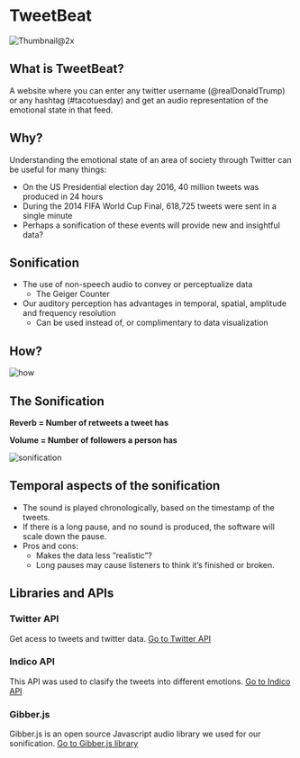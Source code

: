 # TweetBeat
![Thumbnail@2x](https://user-images.githubusercontent.com/7567156/67622016-0b0ed080-f816-11e9-89a1-0fedca40b5fc.png)

## What is TweetBeat? 
A website where you can enter any twitter username (@realDonaldTrump) or any hashtag (#tacotuesday) and get an audio representation of the emotional state in that feed.

## Why?
Understanding the emotional state of an area of society through Twitter can be useful for many things:
* On the US Presidential election day 2016, 40 million tweets was produced in 24 hours
* During the 2014 FIFA World Cup Final, 618,725 tweets were sent in a single minute
* Perhaps a sonification of these events will provide new and insightful data? 

## Sonification
* The use of non-speech audio to convey or perceptualize data
  * The Geiger Counter
* Our auditory perception has advantages in temporal, spatial, amplitude and frequency resolution 
  * Can be used instead of, or complimentary to data visualization
  
## How?
![how](https://user-images.githubusercontent.com/7567156/67622437-6d69d000-f81a-11e9-93de-15e9c8a682d1.JPG)

## The Sonification
**Reverb = Number of retweets a tweet has** 

**Volume = Number of followers a person has**

![sonification](https://user-images.githubusercontent.com/7567156/67622541-5bd4f800-f81b-11e9-89a9-5e4bb5495e16.JPG)

## Temporal aspects of the sonification
* The sound is played chronologically, based on the timestamp of the tweets.
* If there is a long pause, and no sound is produced, the software will scale down the pause.
* Pros and cons:
  * Makes the data less ”realistic”?
  * Long pauses may cause listeners to think it’s finished or broken.

## Libraries and APIs
### Twitter API
Get acess to tweets and twitter data.
[Go to Twitter API](https://developer.twitter.com/)

### Indico API
This API was used to clasify the tweets into different emotions. 
[Go to Indico API](https://docs.getindico.io/en/stable/http_api/)

### Gibber.js
Gibber.js is an open source Javascript audio library we used for our sonification.
[Go to Gibber.js library](http://charlie-roberts.com/gibber/)




